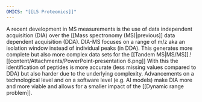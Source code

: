 ```yaml
---
OMICS: "[[L5 Proteomics]]"
---
```

A recent development in MS measurements is the use of data independent acquisition (DIA) over the [[Mass spectronomy (MS)|previous]] data dependent acquisition (DDA). DIA-MS focuses on a range of m/z aka an isolation window instead of individual peaks (in DDA). This generates more complete but also more complex data sets for the [[Tandem MS|MS/MS]].![[content/Attachments/PowerPoint-presentation 6.png]]
With this the identification of peptides is more accurate (less missing values compared to DDA) but also harder due to the underlying complexity. Advancements on a technological level and on a software level (e.g. AI models) make DIA more and more viable and allows for a smaller impact of the [[Dynamic range problem]]. 

